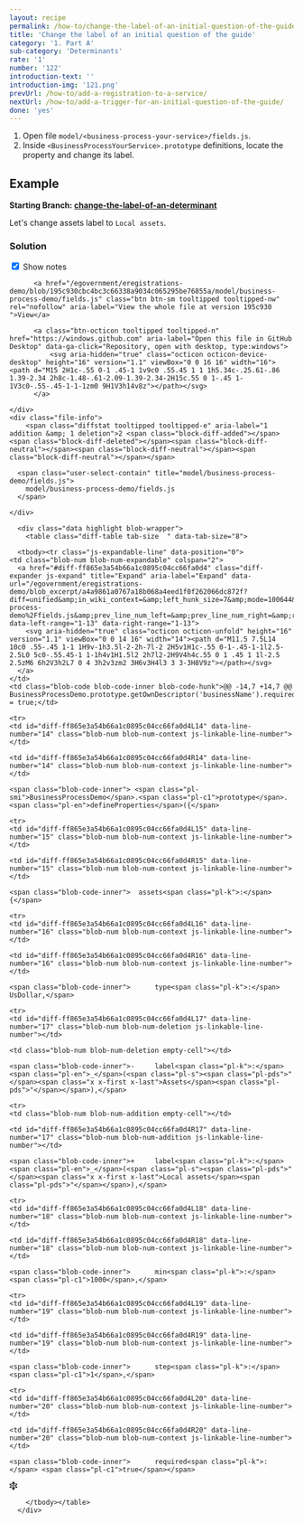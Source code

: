 ```yaml
---
layout: recipe
permalink: /how-to/change-the-label-of-an-initial-question-of-the-guide/
title: 'Change the label of an initial question of the guide'
category: '1. Part A'
sub-category: 'Determinants'
rate: '1'
number: '122'
introduction-text: ''
introduction-img: '121.png'
prevUrl: /how-to/add-a-registration-to-a-service/
nextUrl: /how-to/add-a-trigger-for-an-initial-question-of-the-guide/
done: 'yes'
---
```


1. Open file `model/<business-process-your-service>/fields.js`.
2. Inside `<BusinessProcessYourService>.prototype` definitions, locate the property and change its label.

## Example

**Starting Branch: [change-the-label-of-an-determinant](https://github.com/egovernment/eregistrations-demo/tree/change-the-label-of-an-determinant)**

Let's change assets label to `Local assets`.

### Solution
<div id="files" class="diff-view " onclick="window.open('https://github.com/egovernment/eregistrations-demo/compare/change-the-label-of-an-determinant...change-the-label-of-an-determinant-solution#files')">

<a name="diff-ff865e3a54b66a1c0895c04cc66fa0d4"></a>
<div id="diff-0" class="file js-details-container




             show-inline-notes
           ">
  <div class="file-header" data-path="model/business-process-demo/fields.js">
    <div class="file-actions">
        <span class="show-file-notes">
          <label>
            <input checked="checked" class="js-toggle-file-notes" type="checkbox">
            Show notes
          </label>
        </span>

          <a href="/egovernment/eregistrations-demo/blob/195c930cbc4bc3c66338a9034c065295be76855a/model/business-process-demo/fields.js" class="btn btn-sm tooltipped tooltipped-nw" rel="nofollow" aria-label="View the whole file at version 195c930 ">View</a>

          <a class="btn-octicon tooltipped tooltipped-n" href="https://windows.github.com" aria-label="Open this file in GitHub Desktop" data-ga-click="Repository, open with desktop, type:windows">
              <svg aria-hidden="true" class="octicon octicon-device-desktop" height="16" version="1.1" viewBox="0 0 16 16" width="16"><path d="M15 2H1c-.55 0-1 .45-1 1v9c0 .55.45 1 1 1h5.34c-.25.61-.86 1.39-2.34 2h8c-1.48-.61-2.09-1.39-2.34-2H15c.55 0 1-.45 1-1V3c0-.55-.45-1-1-1zm0 9H1V3h14v8z"></path></svg>
          </a>

    </div>
    <div class="file-info">
        <span class="diffstat tooltipped tooltipped-e" aria-label="1 addition &amp; 1 deletion">2 <span class="block-diff-added"></span><span class="block-diff-deleted"></span><span class="block-diff-neutral"></span><span class="block-diff-neutral"></span><span class="block-diff-neutral"></span></span>

      <span class="user-select-contain" title="model/business-process-demo/fields.js">
        model/business-process-demo/fields.js
      </span>

    </div>
  </div>

      <div class="data highlight blob-wrapper">
        <table class="diff-table tab-size  " data-tab-size="8">

      <tbody><tr class="js-expandable-line" data-position="0">
    <td class="blob-num blob-num-expandable" colspan="2">
      <a href="#diff-ff865e3a54b66a1c0895c04cc66fa0d4" class="diff-expander js-expand" title="Expand" aria-label="Expand" data-url="/egovernment/eregistrations-demo/blob_excerpt/a4a9861a0767a18b068a4eed1f0f262066dc872f?diff=unified&amp;in_wiki_context=&amp;left_hunk_size=7&amp;mode=100644&amp;next_line_num_left=14&amp;next_line_num_right=14&amp;path=model%2Fbusiness-process-demo%2Ffields.js&amp;prev_line_num_left=&amp;prev_line_num_right=&amp;right_hunk_size=7" data-left-range="1-13" data-right-range="1-13">
        <svg aria-hidden="true" class="octicon octicon-unfold" height="16" version="1.1" viewBox="0 0 14 16" width="14"><path d="M11.5 7.5L14 10c0 .55-.45 1-1 1H9v-1h3.5l-2-2h-7l-2 2H5v1H1c-.55 0-1-.45-1-1l2.5-2.5L0 5c0-.55.45-1 1-1h4v1H1.5l2 2h7l2-2H9V4h4c.55 0 1 .45 1 1l-2.5 2.5zM6 6h2V3h2L7 0 4 3h2v3zm2 3H6v3H4l3 3 3-3H8V9z"></path></svg>
      </a>
    </td>
    <td class="blob-code blob-code-inner blob-code-hunk">@@ -14,7 +14,7 @@ BusinessProcessDemo.prototype.getOwnDescriptor('businessName').required = true;</td>
  </tr>

    <tr>
    <td id="diff-ff865e3a54b66a1c0895c04cc66fa0d4L14" data-line-number="14" class="blob-num blob-num-context js-linkable-line-number"></td>

    <td id="diff-ff865e3a54b66a1c0895c04cc66fa0d4R14" data-line-number="14" class="blob-num blob-num-context js-linkable-line-number"></td>

  <td class="blob-code blob-code-context">

    <span class="blob-code-inner"> <span class="pl-smi">BusinessProcessDemo</span>.<span class="pl-c1">prototype</span>.<span class="pl-en">defineProperties</span>({</span>

  </td>
</tr>


    <tr>
    <td id="diff-ff865e3a54b66a1c0895c04cc66fa0d4L15" data-line-number="15" class="blob-num blob-num-context js-linkable-line-number"></td>

    <td id="diff-ff865e3a54b66a1c0895c04cc66fa0d4R15" data-line-number="15" class="blob-num blob-num-context js-linkable-line-number"></td>

  <td class="blob-code blob-code-context">

    <span class="blob-code-inner">  assets<span class="pl-k">:</span> {</span>

  </td>
</tr>


    <tr>
    <td id="diff-ff865e3a54b66a1c0895c04cc66fa0d4L16" data-line-number="16" class="blob-num blob-num-context js-linkable-line-number"></td>

    <td id="diff-ff865e3a54b66a1c0895c04cc66fa0d4R16" data-line-number="16" class="blob-num blob-num-context js-linkable-line-number"></td>

  <td class="blob-code blob-code-context">

    <span class="blob-code-inner">      type<span class="pl-k">:</span> UsDollar,</span>

  </td>
</tr>


    <tr>
    <td id="diff-ff865e3a54b66a1c0895c04cc66fa0d4L17" data-line-number="17" class="blob-num blob-num-deletion js-linkable-line-number"></td>

    <td class="blob-num blob-num-deletion empty-cell"></td>

  <td class="blob-code blob-code-deletion">

    <span class="blob-code-inner">-     label<span class="pl-k">:</span> <span class="pl-en">_</span>(<span class="pl-s"><span class="pl-pds">"</span><span class="x x-first x-last">Assets</span><span class="pl-pds">"</span></span>),</span>

  </td>
</tr>


    <tr>
    <td class="blob-num blob-num-addition empty-cell"></td>

    <td id="diff-ff865e3a54b66a1c0895c04cc66fa0d4R17" data-line-number="17" class="blob-num blob-num-addition js-linkable-line-number"></td>

  <td class="blob-code blob-code-addition">

    <span class="blob-code-inner">+     label<span class="pl-k">:</span> <span class="pl-en">_</span>(<span class="pl-s"><span class="pl-pds">"</span><span class="x x-first x-last">Local assets</span><span class="pl-pds">"</span></span>),</span>

  </td>
</tr>


    <tr>
    <td id="diff-ff865e3a54b66a1c0895c04cc66fa0d4L18" data-line-number="18" class="blob-num blob-num-context js-linkable-line-number"></td>

    <td id="diff-ff865e3a54b66a1c0895c04cc66fa0d4R18" data-line-number="18" class="blob-num blob-num-context js-linkable-line-number"></td>

  <td class="blob-code blob-code-context">

    <span class="blob-code-inner">      min<span class="pl-k">:</span> <span class="pl-c1">1000</span>,</span>

  </td>
</tr>


    <tr>
    <td id="diff-ff865e3a54b66a1c0895c04cc66fa0d4L19" data-line-number="19" class="blob-num blob-num-context js-linkable-line-number"></td>

    <td id="diff-ff865e3a54b66a1c0895c04cc66fa0d4R19" data-line-number="19" class="blob-num blob-num-context js-linkable-line-number"></td>

  <td class="blob-code blob-code-context">

    <span class="blob-code-inner">      step<span class="pl-k">:</span> <span class="pl-c1">1</span>,</span>

  </td>
</tr>


    <tr>
    <td id="diff-ff865e3a54b66a1c0895c04cc66fa0d4L20" data-line-number="20" class="blob-num blob-num-context js-linkable-line-number"></td>

    <td id="diff-ff865e3a54b66a1c0895c04cc66fa0d4R20" data-line-number="20" class="blob-num blob-num-context js-linkable-line-number"></td>

  <td class="blob-code blob-code-context">

    <span class="blob-code-inner">      required<span class="pl-k">:</span> <span class="pl-c1">true</span></span>

  </td>
</tr>


  <tr class="js-expandable-line">
   <td class="blob-num blob-num-expandable" colspan="2">
     <a href="#diff-ff865e3a54b66a1c0895c04cc66fa0d4" class="diff-expander js-expand" title="Expand" aria-label="Expand" data-url="/egovernment/eregistrations-demo/blob_excerpt/a4a9861a0767a18b068a4eed1f0f262066dc872f?diff=unified&amp;in_wiki_context=&amp;mode=100644&amp;path=model%2Fbusiness-process-demo%2Ffields.js&amp;prev_line_num_left=20&amp;prev_line_num_right=20" data-left-range="21-35" data-right-range="21-35">
       <svg aria-hidden="true" class="octicon octicon-unfold" height="16" version="1.1" viewBox="0 0 14 16" width="14"><path d="M11.5 7.5L14 10c0 .55-.45 1-1 1H9v-1h3.5l-2-2h-7l-2 2H5v1H1c-.55 0-1-.45-1-1l2.5-2.5L0 5c0-.55.45-1 1-1h4v1H1.5l2 2h7l2-2H9V4h4c.55 0 1 .45 1 1l-2.5 2.5zM6 6h2V3h2L7 0 4 3h2v3zm2 3H6v3H4l3 3 3-3H8V9z"></path></svg>
     </a>
   </td>
   <td class="blob-code blob-code-expandable"></td>
  </tr>

        </tbody></table>
      </div>
</div>

</div>
